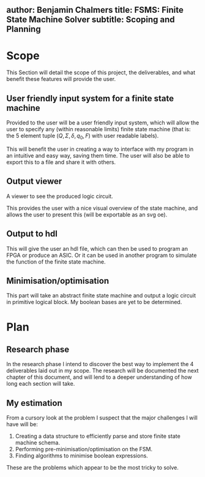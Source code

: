 author: Benjamin Chalmers
title: FSMS: Finite State Machine Solver
subtitle: Scoping and Planning
---

# Scope

This Section will detail the scope of this project, the deliverables, and what benefit these features will provide the user.

## User friendly input system for a finite state machine

Provided to the user will be a user friendly input system, which will allow the user to specify any (within reasonable limits) finite state machine (that is: the 5 element tuple $(Q,\Sigma,\delta, q_0, F)$  with user readable labels).

This will benefit the user in creating a way to interface with my program in an intuitive and easy way, saving them time.
The user will also be able to export this to a file and share it with others.

## Output viewer

A viewer to see the produced logic circuit.

This provides the user with a nice visual overview of the state machine, and allows the user to present this (will be exportable as an svg oe).

## Output to hdl

This will give the user an hdl file, which can then be used to program an FPGA or produce an ASIC.
Or it can be used in another program to simulate the function of the finite state machine.

## Minimisation/optimisation

This part will take an abstract finite state machine and output a logic circuit in primitive logical block.
My boolean bases are yet to be determined.

# Plan

## Research phase

In the research phase I intend to discover the best way to implement the 4 deliverables laid out in my scope.
The research will be documented the next chapter of this document, and will lend to a deeper understanding of how long each section will take.

## My estimation

From a cursory look at the problem I suspect that the major challenges I will have will be:

1. Creating a data structure to efficiently parse and store finite state machine schema.
2. Performing pre-minimisation/optimisation on the FSM.
3. Finding algorithms to minimise boolean expressions.

These are the problems which appear to be the most tricky to solve.

